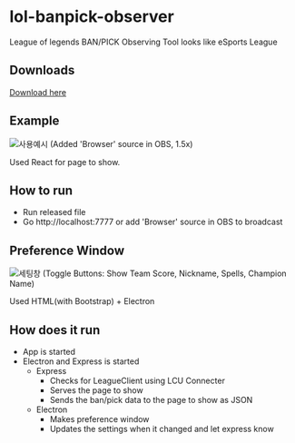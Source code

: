 # lol-banpick-observer

League of legends BAN/PICK Observing Tool looks like eSports League

## Downloads
[Download here](https://github.com/NormalPlayerJSH/lol-banpick-observer/releases/tag/test)

## Example
![사용예시](https://user-images.githubusercontent.com/37856995/115122522-49dcab80-9ff3-11eb-91b5-035fcc54e996.gif)
 (Added 'Browser' source in OBS, 1.5x)

Used React for page to show.

## How to run
- Run released file
- Go http://localhost:7777 or add 'Browser' source in OBS to broadcast


## Preference Window
![세팅창](https://user-images.githubusercontent.com/37856995/115122571-81e3ee80-9ff3-11eb-8c15-d068c34425df.png)
 (Toggle Buttons: Show Team Score, Nickname, Spells, Champion Name)

Used HTML(with Bootstrap) + Electron

## How does it run
- App is started
- Electron and Express is started
    - Express
        - Checks for LeagueClient using LCU Connecter
        - Serves the page to show
        - Sends the ban/pick data to the page to show as JSON
    - Electron
        - Makes preference window
        - Updates the settings when it changed and let express know
